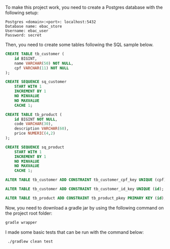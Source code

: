 To make this project work, you need to create a Postgres database with the following setup:

```
Postgres <domain>:<port>: localhost:5432
Database name: ebac_store
Username: ebac_user 
Password: secret
```
Then, you need to create some tables following the SQL sample below.

```SQL
CREATE TABLE tb_customer (
    id BIGINT,
    name VARCHAR(50) NOT NULL,
    cpf VARCHAR(11) NOT NULL
);

CREATE SEQUENCE sq_customer
    START WITH 1
    INCREMENT BY 1
    NO MINVALUE
    NO MAXVALUE
    CACHE 1;

CREATE TABLE tb_product (
    id BIGINT NOT NULL,
    code VARCHAR(30),
    description VARCHAR(60),
    price NUMERIC(4,2)
);

CREATE SEQUENCE sq_product
    START WITH 1
    INCREMENT BY 1
    NO MINVALUE
    NO MAXVALUE
    CACHE 1;

ALTER TABLE tb_customer ADD CONSTRAINT tb_customer_cpf_key UNIQUE (cpf);

ALTER TABLE tb_customer ADD CONSTRAINT tb_customer_id_key UNIQUE (id);

ALTER TABLE tb_product ADD CONSTRAINT tb_product_pkey PRIMARY KEY (id);
```

Now, you need to download a gradle jar by using the following command on the project root folder:

```bash
gradle wrapper 
```

I made some basic tests that can be run with the command below:

```bash
 ./gradlew clean test
```
